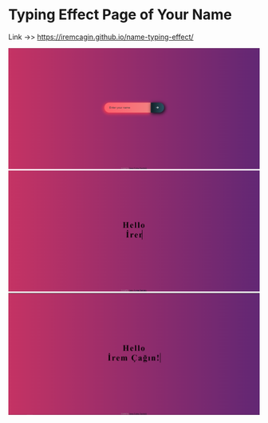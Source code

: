 # Typing Effect Page of Your Name

Link ->> https://iremcagin.github.io/name-typing-effect/

![Design Preview](ss1.png)
![Design Preview](ss2.png)
![Design Preview](ss3.png)
